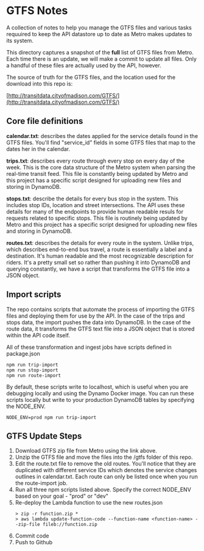 # GTFS Notes
A collection of notes to help you manage the GTFS files and various tasks requuired to keep the API datastore up to date as Metro makes updates to its system.

This directory captures a snapshot of the **full** list of GTFS files from Metro. Each time there is an update, we will make a commit to update all files. Only a handful of these files are actually used by the API, however.

The source of truth for the GTFS files, and the location used for the download into this repo is:

[http://transitdata.cityofmadison.com/GTFS/](http://transitdata.cityofmadison.com/GTFS/)

## Core file definitions
**calendar.txt**: describes the dates applied for the service details found in the GTFS files. You'll find "service_id" fields in some GTFS files that map to the dates her in the calendar.

**trips.txt**: describes every route through every stop on every day of the week. This is the core data structure of the Metro system when parsing the real-time transit feed. This file is constantly being updated by Metro and this project has a specific script designed for uploading new files and storing in DynamoDB.

**stops.txt**: describe the details for every bus stop in the system. This includes stop IDs, location and street intersections. The API uses these details for many of the endpoints to provide human readable resuls for requests related to specific stops. This file is routinely being updated by Metro and this project has a specific script designed for uploading new files and storing in DynamoDB.

**routes.txt**: describes the details for every route in the system. Unlike trips, which describes end-to-end bus travel, a route is essentially a label and a destination. It's human readable and the most recognizable description for riders. It's a pretty small set so rather than pushing it into DynamoDB and querying constantly, we have a script that transforms the GTFS file into a JSON object.

## Import scripts
The repo contains scripts that automate the process of importing the GTFS files and deploying them for use by the API. In the case of the trips and stops data, the import pushes the data into DynamoDB. In the case of the route data, it transforms the GTFS text file into a JSON object that is stored within the API code itself.

All of these transformation and ingest jobs have scripts defined in package.json

```
npm run trip-import
npm run stop-import
npm run route-import
```

By default, these scripts write to localhost, which is useful when you are debugging locally and using the Dynamo Docker image. You can run these scripts locally but write to your production DynamoDB tables by specifying the NODE_ENV. 

```
NODE_ENV=prod npm run trip-import
```

## GTFS Update Steps
1. Download GTFS zip file from Metro using the link above.
1. Unzip the GTFS file and move the files into the /gtfs folder of this repo.
1. Edit the route.txt file to remove the old routes. You'll notice that they are duplicated with different service IDs which denotes the service changes outlines in calendar.txt. Each route can only be listed once when you run the route-import job.
1. Run all three npm scripts listed above. Specify the correct NODE_ENV based on your goal - "prod" or "dev"
1. Re-deploy the Lambda function to use the new routes.json
    ```
    > zip -r function.zip *
    > aws lambda update-function-code --function-name <function-name> --zip-file fileb://function.zip
    ```
1. Commit code
1. Push to Github